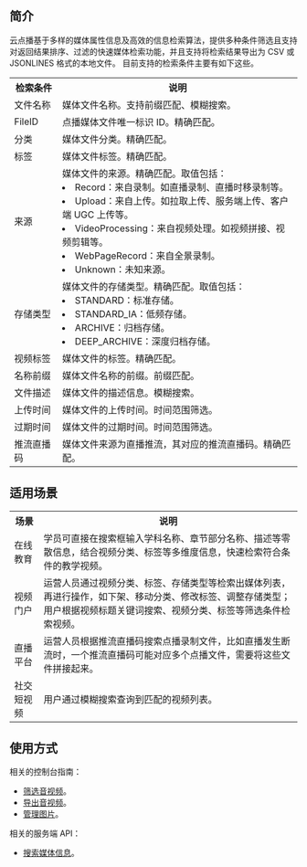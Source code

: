 ## 简介
云点播基于多样的媒体属性信息及高效的信息检索算法，提供多种条件筛选且支持对返回结果排序、过滤的快速媒体检索功能，并且支持将检索结果导出为 CSV 或 JSONLINES 格式的本地文件。
目前支持的检索条件主要有如下这些。

<table>
    <tr>
        <th>
            检索条件              
        </th>
				<th>
           说明
        </th>
    </tr>
		<tr>
        <td>
            文件名称
        </td>
				<td>
				媒体文件名称。支持前缀匹配、模糊搜索。
        </td>
		</tr>
		<tr>
        <td>
            FileID
        </td>
				<td>
				点播媒体文件唯一标识 ID。精确匹配。
        </td>
		</tr>
		<tr>
        <td>
            分类
        </td>
				<td>
				媒体文件分类。精确匹配。
        </td>
		</tr>
		<tr>
        <td>
            标签
        </td>
				<td>
				媒体文件标签。精确匹配。
        </td>
		</tr>
		<tr>
        <td>
            来源
        </td>
				<td>
				媒体文件的来源。精确匹配。取值包括：
				<li>Record：来自录制。如直播录制、直播时移录制等。</li>
				<li>Upload：来自上传。如拉取上传、服务端上传、客户端 UGC 上传等。</li>
				<li>VideoProcessing：来自视频处理。如视频拼接、视频剪辑等。</li>
				<li>WebPageRecord：来自全景录制。</li>
				<li>Unknown：未知来源。</li>
        </td>
		</tr>
		<tr>
        <td>
            存储类型
        </td>
				<td>
				媒体文件的存储类型。精确匹配。取值包括：
				<li>STANDARD：标准存储。</li>
				<li>STANDARD_IA：低频存储。</li>
				<li>ARCHIVE：归档存储。</li>
				<li>DEEP_ARCHIVE：深度归档存储。</li>
        </td>
		</tr>
		<tr>
        <td>
            视频标签
        </td>
				<td>
				媒体文件的标签。精确匹配。
        </td>
		</tr>
		<tr>
        <td>
            名称前缀
        </td>
				<td>
				媒体文件名称的前缀。前缀匹配。
        </td>
		</tr>
		<tr>
        <td>
            文件描述
        </td>
				<td>
				媒体文件的描述信息。模糊搜索。
        </td>
		</tr>
		<tr>
        <td>
            上传时间
        </td>
				<td>
				媒体文件的上传时间。时间范围筛选。
        </td>
		</tr>
		<tr>
        <td>
            过期时间
        </td>
				<td>
				媒体文件的过期时间。时间范围筛选。
        </td>
		</tr>
		<tr>
        <td>
            推流直播码
        </td>
				<td>
				媒体文件来源为直播推流，其对应的推流直播码。精确匹配。
        </td>
		</tr>
</table>

## 适用场景
<table>
    <tr>
        <th>
            场景              
        </th>
				<th>
           说明
        </th>
    </tr>
		<tr>
        <td>
            在线教育
        </td>
				<td>
				学员可直接在搜索框输入学科名称、章节部分名称、描述等零散信息，结合视频分类、标签等多维度信息，快速检索符合条件的教学视频。
        </td>
		</tr>
		<tr>
        <td>
            视频门户
        </td>
				<td>
				运营人员通过视频分类、标签、存储类型等检索出媒体列表，再进行操作，如下架、移动分类、修改标签、调整存储类型；用户根据视频标题关键词搜索、视频分类、标签等筛选条件检索视频。
        </td>
		</tr>
		<tr>
        <td>
            直播平台
        </td>
				<td>
				运营人员根据推流直播码搜索点播录制文件，比如直播发生断流时，一个推流直播码可能对应多个点播文件，需要将这些文件拼接起来。
        </td>
		</tr>
		<tr>
        <td>
            社交短视频
        </td>
				<td>
				用户通过模糊搜索查询到匹配的视频列表。
        </td>
		</tr>
</table>

## 使用方式
相关的控制台指南：
- [筛选音视频](https://cloud.tencent.com/document/product/266/36450)。
- [导出音视频](https://cloud.tencent.com/document/product/266/48719)。
- [管理图片](https://cloud.tencent.com/document/product/266/45528)。

相关的服务端 API：
- [搜索媒体信息](https://cloud.tencent.com/document/product/266/31813)。

